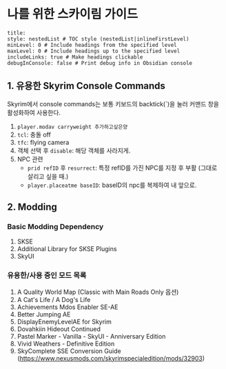 # 나를 위한 스카이림 가이드
```table-of-contents
title: 
style: nestedList # TOC style (nestedList|inlineFirstLevel)
minLevel: 0 # Include headings from the specified level
maxLevel: 0 # Include headings up to the specified level
includeLinks: true # Make headings clickable
debugInConsole: false # Print debug info in Obsidian console
```
## 1. 유용한 Skyrim Console Commands
Skyrim에서 console commands는 보통 키보드의 backtick(\`)을 눌러 커맨드 창을 활성화하여 사용한다.
1. `player.modav carryweight 추가하고싶은양`
2. `tcl`: 충돌 off
3. `tfc`: flying camera
4. 객체 선택 후 `disable`: 해당 객체를 사라지게.
5. NPC 관련
	- `prid refID` 후 `resurrect`: 특정 refID를 가진 NPC를 지정 후 부활 (그대로 살리고 싶을 때.)
	- `player.placeatme baseID`: baseID의 npc를 복제하여 내 앞으로.
## 2. Modding
### Basic Modding Dependency
1. SKSE
2. Additional Library for SKSE Plugins
3. SkyUI
### 유용한/사용 중인 모드 목록
1. A Quality World Map (Classic with Main Roads Only 옵션)
2. A Cat's Life / A Dog's Life
3. Achievements Mdos Enabler SE-AE
4. Better Jumping AE
5. DisplayEnemyLevelAE for Skyrim
6. Dovahkiin Hideout Continued
7. Pastel Marker - Vanilla - SkyUI - Anniversary Edition
8. Vivid Weathers - Definitive Edition
9.  SkyComplete SSE Conversion Guide (https://www.nexusmods.com/skyrimspecialedition/mods/32903)